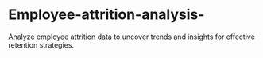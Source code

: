 # Employee-attrition-analysis-
Analyze employee attrition data to uncover trends and insights for effective retention strategies.
